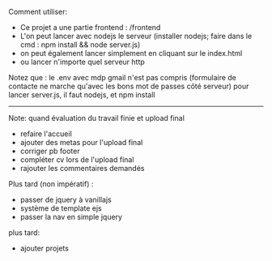 Comment utiliser:
- Ce projet a une partie frontend : /frontend
- L'on peut lancer avec nodejs le serveur (installer nodejs; faire dans le cmd : npm install && node server.js)
- on peut également lancer simplement en cliquant sur le index.html
- ou lancer n'importe quel serveur http

Notez que :
le .env avec mdp gmail n'est pas compris (formulaire de contacte ne marche qu'avec les bons mot de passes côté serveur)
pour lancer server.js, il faut nodejs, et npm install 


---------------------
Note: quand évaluation du travail finie et upload final
- refaire l'accueil
- ajouter des metas pour l'upload final
- corriger pb footer
- compléter cv lors de l'upload final
- rajouter les commentaires demandés

Plus tard (non impératif) : 
- passer de jquery à vanillajs
- système de template ejs
- passer la nav en simple jquery

 plus tard:
- ajouter projets